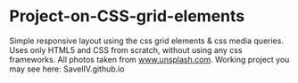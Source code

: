 # Project-on-CSS-grid-elements
Simple responsive layout using the css grid elements & css media queries. Uses only HTML5 and CSS from scratch, without using any css frameworks. All photos taken from www.unsplash.com.
Working project you may see here: SavelIV.github.io

